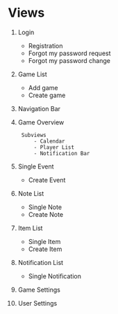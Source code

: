 
# Views

1. Login 
    - Registration
    - Forgot my password request
    - Forgot my password change
2. Game List
    - Add game
    - Create game
3. Navigation Bar
4. Game Overview

        Subviews
            - Calendar
            - Player List
            - Notification Bar
5. Single Event
    - Create Event
6. Note List
    - Single Note
    - Create Note
7. Item List
    - Single Item
    - Create Item
8. Notification List
    - Single Notification
9. Game Settings
10. User Settings
